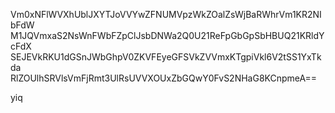 Vm0xNFlWVXhUblJXYTJoVVYwZFNUMVpzWkZOalZsWjBaRWhrVm1KR2NIbFdW
M1JQVmxaS2NsWnFWbFZpClJsbDNWa2Q0U21ReFpGbGpSbHBUQ21KRldYcFdX
SEJEVkRKU1dGSnJWbGhpV0ZKVFEyeGFSVkZVVmxKTgpiVkl6V2tSS1YxTkda
RlZOUlhSRVlsVmFjRmt3UlRsUVVXOUxZbGQwY0FvS2NHaG8KCnpmeA==

yiq